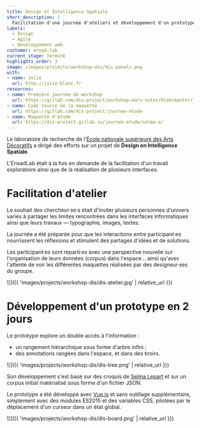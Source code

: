 ```yaml
---
title: Design et Intelligence Spatiale
short_description: |
  Facilitation d'une journée d'ateliers et développement d'un prototype pour interagir avec un corpus de données dans une interface informatique non-limitative.
labels:
  - Design
  - Agile
  - Développement web
customer: ensad-lab
current_stage: Terminé
highlights_order: 3
image: /images/projects/workshop-dis/dis-panels.png
with:
- name: Julie
  url: http://julie-blanc.fr
resources:
- name: Première journée de workshop
  url: https://gitlab.com/dis-project/workshop-mars-notes/blob/master/jour-1.md
- name: Code source de la maquette
  url: https://gitlab.com/dis-project/journee-etude
- name: Maquette d'étude
  url: https://dis-project.gitlab.io/journee-etude/selma-a/
---
```


Le laboratoire de recherche de l'[École nationale supérieure des Arts Décoratifs][Ensad] a dirigé des efforts sur un projet de **Design en Intelligence Spatiale**.

L'EnsadLab était à la fois en demande de la facilitation d'un travail exploratoire ainsi que de la réalisation de plusieurs interfaces.

# Facilitation d'atelier

Le souhait des chercheur·se·s était d'inviter plusieurs personnes d'univers variés à partager les limites rencontrées dans les interfaces informatiques ainsi que leurs travaux — typographie, images, textes.

La journée a été préparée pour que les interactions entre participant·es nourrissent les réflexions et stimulent des partages d'idées et de solutions.

Les participant·es sont reparti·es avec une perspective nouvelle sur l'organisation de leurs données (corpus) dans l'espace… ainsi qu'avec l'attente de voir les différentes maquettes réalisées par des designeur·ses du groupe.

![]({{ 'images/projects/workshop-dis/dis-atelier.jpg' | relative_url }})


# Développement d'un prototype en 2 jours

Le prototype explore un double accès à l'information :

- un rangement hiérarchique sous forme d'arbre infini ;
- des annotations rangées dans l'espace, et dans des tiroirs.


![]({{ 'images/projects/workshop-dis/dis-tree.png' | relative_url }})

Son développement s'est basé sur des croquis de [Selma Lepart][] et sur un corpus initial matérialisé sous forme d'un fichier JSON.

Le prototype a été développé avec [Vue.js][] et sans outillage supplémentaire, simplement avec des modules ES2015 et des variables CSS, pilotées par le déplacement d'un curseur dans un état global.

![]({{ 'images/projects/workshop-dis/dis-board.png' | relative_url }})

[Ensad]: https://www.ensad.fr/recherche/ensadlab
[Vue.js]: https://vuejs.org
[Selma Lepart]: http://www.selmalepart.org/
